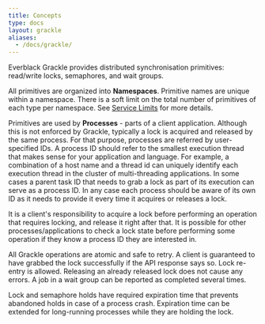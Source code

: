 ```yaml
---
title: Concepts
type: docs
layout: grackle
aliases:
  - /docs/grackle/
---
```


Everblack Grackle provides distributed synchronisation primitives: read/write locks, semaphores, and wait groups.

All primitives are organized into **Namespaces**. Primitive names are unique within a namespace. There is a soft limit 
on the total number of primitives of each type per namespace. See [Service Limits](/docs/grackle/limits) for more 
details.

Primitives are used by **Processes** - parts of a client application. Although this is not enforced by Grackle, 
typically a lock is acquired and released by the same process. For that purpose, processes are referred by 
user-specified IDs. A process ID should refer to the smallest execution thread that makes sense for your application and
language. For example, a combination of a host name and a thread id can uniquely identify each execution thread in 
the cluster of multi-threading applications. In some cases a parent task ID that needs to grab a lock as part of its 
execution can serve as a process ID. In any case each process should be aware of its own ID as it needs to provide it 
every time it acquires or releases a lock.

It is a client's responsibility to acquire a lock before performing an operation that requires locking, and release it 
right after that. It is possible for other processes/applications to check a lock state before performing some operation
if they know a process ID they are interested in.

All Grackle operations are atomic and safe to retry. A client is guaranteed to have grabbed the lock successfully if the
API response says so. Lock re-entry is allowed. Releasing an already released lock does not cause any errors. A job in
a wait group can be reported as completed several times.

Lock and semaphore holds have required expiration time that prevents abandoned holds in case of a process crash. 
Expiration time can be extended for long-running processes while they are holding the lock. 
